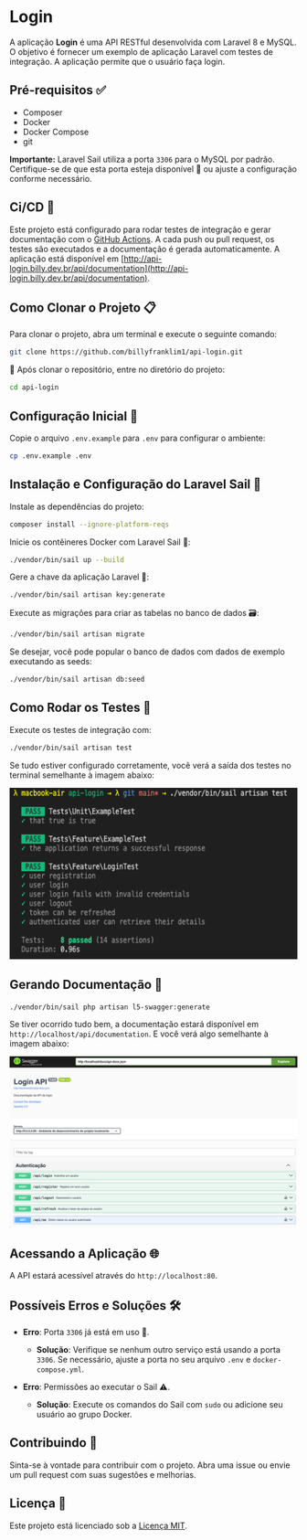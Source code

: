 # Login

A aplicação **Login** é uma API RESTful desenvolvida com Laravel 8 e MySQL. O objetivo é fornecer um exemplo de aplicação Laravel com testes de integração. A aplicação permite que o usuário faça login.
## Pré-requisitos ✅

- Composer
- Docker
- Docker Compose
- git

**Importante:** Laravel Sail utiliza a porta `3306` para o MySQL por padrão. Certifique-se de que esta porta esteja disponível 🚦 ou ajuste a configuração conforme necessário.

## Ci/CD 🚀
Este projeto está configurado para rodar testes de integração e gerar documentação com o [GitHub Actions](https://github.com/billyfranklim1/api-login/actions). A cada push ou pull request, os testes são executados e a documentação é gerada automaticamente. A aplicação está disponível em [http://api-login.billy.dev.br/api/documentation](http://api-login.billy.dev.br/api/documentation).

## Como Clonar o Projeto 📋

Para clonar o projeto, abra um terminal e execute o seguinte comando:

```bash
git clone https://github.com/billyfranklim1/api-login.git
```

🎉 Após clonar o repositório, entre no diretório do projeto:

```bash
cd api-login
```

## Configuração Inicial 🔧

Copie o arquivo `.env.example` para `.env` para configurar o ambiente:

```bash
cp .env.example .env
```

## Instalação e Configuração do Laravel Sail 🚀

Instale as dependências do projeto:

```bash
composer install --ignore-platform-reqs
```

Inicie os contêineres Docker com Laravel Sail 🐳:

```bash
./vendor/bin/sail up --build
```

Gere a chave da aplicação Laravel 🔑:

```bash
./vendor/bin/sail artisan key:generate
```

Execute as migrações para criar as tabelas no banco de dados 🗃️:

```bash
./vendor/bin/sail artisan migrate
```

Se desejar, você pode popular o banco de dados com dados de exemplo executando as seeds:

```bash
./vendor/bin/sail artisan db:seed
```

## Como Rodar os Testes 🧪

Execute os testes de integração com:

```bash
./vendor/bin/sail artisan test
```

Se tudo estiver configurado corretamente, você verá a saída dos testes no terminal semelhante à imagem abaixo:
<p align="center">
  <img src="public/tests.png" alt="Testes" height="300">
</p>

## Gerando Documentação 📄
```bash
./vendor/bin/sail php artisan l5-swagger:generate
```

Se tiver ocorrido tudo bem, a documentação estará disponível em `http://localhost/api/documentation`. E você verá algo semelhante à imagem abaixo:
<p align="center">
  <img src="public/swagger.png" alt="Swagger" height="300">
</p>

## Acessando a Aplicação 🌐

A API estará acessível através do `http://localhost:80`.


## Possíveis Erros e Soluções 🛠️

- **Erro**: Porta `3306` já está em uso 🚫.
  - **Solução**: Verifique se nenhum outro serviço está usando a porta `3306`. Se necessário, ajuste a porta no seu arquivo `.env` e `docker-compose.yml`.

- **Erro**: Permissões ao executar o Sail ⚠️.
  - **Solução**: Execute os comandos do Sail com `sudo` ou adicione seu usuário ao grupo Docker.

## Contribuindo 🤝

Sinta-se à vontade para contribuir com o projeto. Abra uma issue ou envie um pull request com suas sugestões e melhorias.

## Licença 📝

Este projeto está licenciado sob a [Licença MIT](LICENSE).
